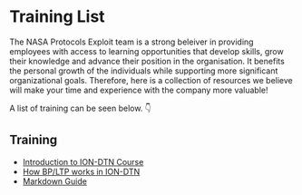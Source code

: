 # Training List

The NASA Protocols Exploit team is a strong beleiver in providing employees with access to learning opportunities that develop skills, grow their knowledge and advance their position in the organisation. It benefits the personal growth of the individuals while supporting more significant organizational goals. Therefore, here is a collection of resources we believe will make your time and experience with the company more valuable!  

A list of training can be seen below. :point_down:

## Training
  - [Introduction to ION-DTN Course](ion-dtn-course.md)
  - [How BP/LTP works in ION-DTN](how-bp-and-ltp-work.md)
  - [Markdown Guide](markdown-guide.md)
